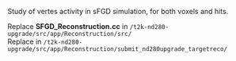 Study of vertes activity in sFGD simulation, for both voxels and hits.

Replace **SFGD_Reconstruction.cc** in `/t2k-nd280-upgrade/src/app/Reconstruction/src/` </br>
Replace in `/t2k-nd280-upgrade/src/app/Reconstruction/submit_nd280upgrade_targetreco/` </br>
